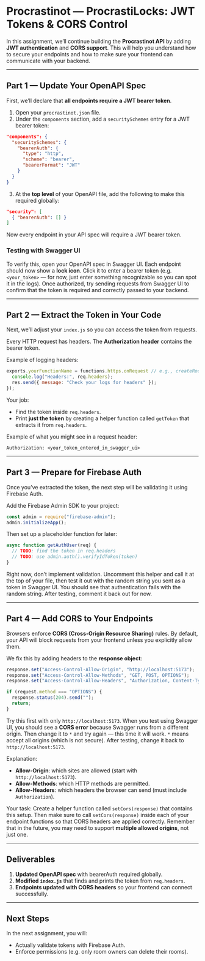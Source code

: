# Procrastinot — ProcrastiLocks: JWT Tokens & CORS Control

In this assignment, we’ll continue building the **Procrastinot API** by adding **JWT authentication** and **CORS support**. This will help you understand how to secure your endpoints and how to make sure your frontend can communicate with your backend.

---

## Part 1 — Update Your OpenAPI Spec

First, we’ll declare that **all endpoints require a JWT bearer token**.

1. Open your `procrastinot.json` file.
2. Under the `components` section, add a `securitySchemes` entry for a JWT bearer token:

```json
"components": {
  "securitySchemes": {
    "bearerAuth": {
      "type": "http",
      "scheme": "bearer",
      "bearerFormat": "JWT"
    }
  }
}
```

3. At the **top level** of your OpenAPI file, add the following to make this required globally:

```json
"security": [
  { "bearerAuth": [] }
]
```

Now every endpoint in your API spec will require a JWT bearer token.

### Testing with Swagger UI

To verify this, open your OpenAPI spec in Swagger UI. Each endpoint should now show a **lock icon**. Click it to enter a bearer token (e.g. `<your_token>` — for now, just enter something recognizable so you can spot it in the logs). Once authorized, try sending requests from Swagger UI to confirm that the token is required and correctly passed to your backend.

---

## Part 2 — Extract the Token in Your Code

Next, we’ll adjust your `index.js` so you can access the token from requests.

Every HTTP request has headers. The **Authorization header** contains the bearer token.

Example of logging headers:

```js
exports.yourFunctionName = functions.https.onRequest // e.g., createRoom, helloWorld, etc.((req, res) => {
  console.log("Headers:", req.headers);
  res.send({ message: "Check your logs for headers" });
});
```

Your job:

* Find the token inside `req.headers`.
* Print **just the token** by creating a helper function called `getToken` that extracts it from `req.headers`.

Example of what you might see in a request header:

```
Authorization: <your_token_entered_in_swagger_ui>
```

---

## Part 3 — Prepare for Firebase Auth

Once you’ve extracted the token, the next step will be validating it using Firebase Auth.

Add the Firebase Admin SDK to your project:

```js
const admin = require("firebase-admin");
admin.initializeApp();
```

Then set up a placeholder function for later:

```js
async function getAuthUser(req) {
  // TODO: find the token in req.headers
  // TODO: use admin.auth().verifyIdToken(token)
}
```

Right now, don’t implement validation. Uncomment this helper and call it at the top of your file, then test it out with the random string you sent as a token in Swagger UI. You should see that authentication fails with the random string. After testing, comment it back out for now.

---

## Part 4 — Add CORS to Your Endpoints

Browsers enforce **CORS (Cross-Origin Resource Sharing)** rules. By default, your API will block requests from your frontend unless you explicitly allow them.

We fix this by adding headers to the **response object**:

```js
response.set("Access-Control-Allow-Origin", "http://localhost:5173");
response.set("Access-Control-Allow-Methods", "GET, POST, OPTIONS");
response.set("Access-Control-Allow-Headers", "Authorization, Content-Type");

if (request.method === "OPTIONS") {
  response.status(204).send("");
  return;
}
```

Try this first with only `http://localhost:5173`. When you test using Swagger UI, you should see a **CORS error** because Swagger runs from a different origin. Then change it to `*` and try again — this time it will work. `*` means accept all origins (which is not secure). After testing, change it back to `http://localhost:5173`.

Explanation:

* **Allow-Origin**: which sites are allowed (start with `http://localhost:5173`).
* **Allow-Methods**: which HTTP methods are permitted.
* **Allow-Headers**: which headers the browser can send (must include `Authorization`).

Your task: Create a helper function called `setCors(response)` that contains this setup.  Then make sure to call `setCors(response)` inside each of your endpoint functions so that CORS headers are applied correctly. Remember that in the future, you may need to support **multiple allowed origins**, not just one.

---

## Deliverables

1. **Updated OpenAPI spec** with bearerAuth required globally.
2. **Modified `index.js`** that finds and prints the token from `req.headers`.
3. **Endpoints updated with CORS headers** so your frontend can connect successfully.

---

## Next Steps

In the next assignment, you will:

* Actually validate tokens with Firebase Auth.
* Enforce permissions (e.g. only room owners can delete their rooms).
